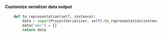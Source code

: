 #### Customize serializer data output
```py
    def to_representation(self, instance):
        data = super(ProjectSerializer, self).to_representation(instance)
        data["abc"] = {}
        return data
```
